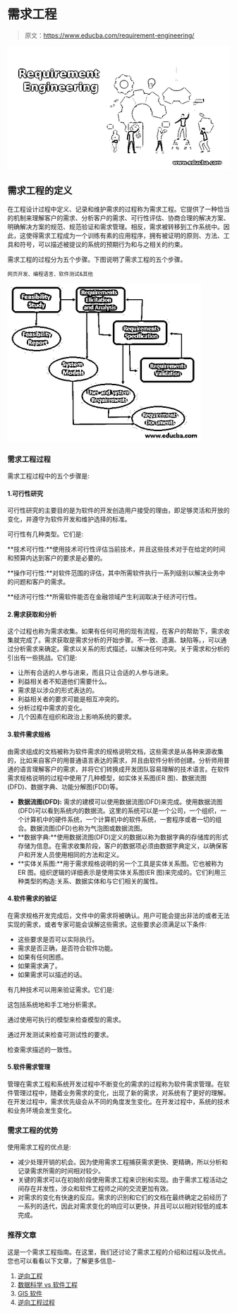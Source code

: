 # 需求工程

> 原文：<https://www.educba.com/requirement-engineering/>

![Requirement Engineering](img/b26a0034c5af5471ea06644459c7d464.png)



## 需求工程的定义

在工程设计过程中定义、记录和维护需求的过程称为需求工程。它提供了一种恰当的机制来理解客户的需求、分析客户的需求、可行性评估、协商合理的解决方案、明确解决方案的规范、规范验证和需求管理。相反，需求被转移到工作系统中。因此，这使得需求工程成为一个训练有素的应用程序，拥有被证明的原则、方法、工具和符号，可以描述被提议的系统的预期行为和与之相关的约束。

需求工程的过程分为五个步骤。下图说明了需求工程的五个步骤。

<small>网页开发、编程语言、软件测试&其他</small>

![Process of Requirements Engineering](img/130b718641f406822d77c517e0772550.png)



### 需求工程过程

需求工程过程中的五个步骤是:

#### 1.可行性研究

可行性研究的主要目的是为软件的开发创造用户接受的理由，即足够灵活和开放的变化，并遵守为软件开发和维护选择的标准。

可行性有几种类型。它们是:

**技术可行性:**使用技术可行性评估当前技术，并且这些技术对于在给定的时间和预算内达到客户的要求是必要的。

**操作可行性:**对软件范围的评估，其中所需软件执行一系列级别以解决业务中的问题和客户的需求。

**经济可行性:**所需软件能否在金融领域产生利润取决于经济可行性。

#### 2.需求获取和分析

这个过程也称为需求收集。如果有任何可用的现有流程，在客户的帮助下，需求收集就完成了。需求获取是需求分析的开始步骤。不一致、遗漏、缺陷等。，可以通过分析需求来确定。需求以关系的形式描述，以解决任何冲突。关于需求和分析的引出有一些挑战。它们是:

*   让所有合适的人参与进来，而且只让合适的人参与进来。
*   利益相关者不知道他们需要什么。
*   需求是以涉众的形式表达的。
*   利益相关者的要求可能是相互冲突的。
*   分析过程中需求的变化。
*   几个因素在组织和政治上影响系统的要求。

#### 3.软件需求规格

由需求组成的文档被称为软件需求的规格说明文档，这些需求是从各种来源收集的，比如来自客户的用普通语言表达的需求，并且由软件分析师创建。分析师用普通的语言理解客户的需求，并将它们转换成开发团队容易理解的技术语言。在软件需求规格说明的过程中使用了几种模型，如实体关系图(ER 图)、数据流图(DFD)、数据字典、功能分解图(FDD)等。

*   **数据流图(DFD):** 需求的建模可以使用数据流图(DFD)来完成。使用数据流图(DFD)可以看到系统内的数据流。这里的系统可以是一个公司，一个组织，一个计算机中的硬件系统，一个计算机中的软件系统，一套程序或者一切的组合。数据流图(DFD)也称为气泡图或数据流图。
*   **数据字典:**使用数据流图(DFD)定义的数据以称为数据字典的存储库的形式存储为信息。在需求收集阶段，客户的数据项必须由数据字典定义，以确保客户和开发人员使用相同的方法和定义。
*   **实体关系图:**用于需求规格说明的另一个工具是实体关系图。它也被称为 ER 图。组织逻辑的详细表示是使用实体关系图(ER 图)来完成的。它们利用三种类型的构造:关系、数据实体和与它们相关的属性。

#### 4.软件需求的验证

在需求规格开发完成后，文件中的需求将被确认。用户可能会提出非法的或者无法实现的需求，或者专家可能会误解这些需求。这些要求必须满足以下条件:

*   这些要求是否可以实际执行。
*   需求是否正确，是否符合软件功能。
*   如果有任何困惑。
*   如果需求满了。
*   如果需求可以描述的话。

有几种技术可以用来验证需求。它们是:

这包括系统地和手工地分析需求。

通过使用可执行的模型来检查模型的需求。

通过开发测试来检查可测试性的要求。

检查需求描述的一致性。

#### 5.软件需求管理

管理在需求工程和系统开发过程中不断变化的需求的过程称为软件需求管理。在软件管理过程中，随着业务需求的变化，出现了新的需求，对系统有了更好的理解。在开发过程中，需求优先级会从不同的角度发生变化。在开发过程中，系统的技术和业务环境会发生变化。

### 需求工程的优势

使用需求工程的优点是:

*   减少处理开销的机会。因为使用需求工程捕获需求更快、更精确，所以分析和记录需求所需的时间相对较少。
*   关键的需求可以在初始阶段使用需求工程来识别和实现。由于需求工程活动之间存在并发性，涉众和软件工程师之间的交流更加有效。
*   对需求的变化有快速的反应。需求的识别和它们的文档在最终确定之前经历了一系列的迭代，因此对需求变化的响应可以更快，并且可以以相对较低的成本完成。

### 推荐文章

这是一个需求工程指南。在这里，我们还讨论了需求工程的介绍和过程以及优点。您也可以看看以下文章，了解更多信息–

1.  [逆向工程](https://www.educba.com/reverse-engineering/)
2.  [数据科学 vs 软件工程](https://www.educba.com/data-science-vs-software-engineering/)
3.  [GIS 软件](https://www.educba.com/gis-software/)
4.  [逆向工程过程](https://www.educba.com/process-of-reverse-engineering/)






